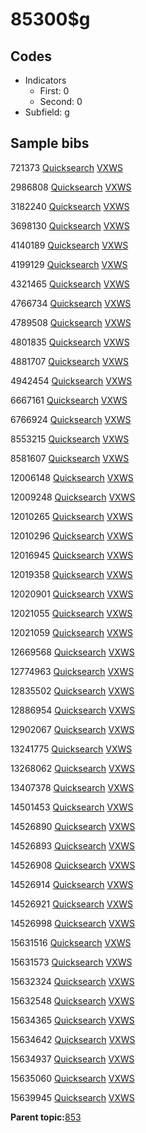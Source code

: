 # 85300$g

## Codes

-   Indicators
    -   First: 0
    -   Second: 0
-   Subfield: g

## Sample bibs

721373 [Quicksearch](https://search.library.yale.edu/catalog/721373) [VXWS](http://prodorbis.library.yale.edu:7014/vxws/GetHoldingsService?bibId=721373)

2986808 [Quicksearch](https://search.library.yale.edu/catalog/2986808) [VXWS](http://prodorbis.library.yale.edu:7014/vxws/GetHoldingsService?bibId=2986808)

3182240 [Quicksearch](https://search.library.yale.edu/catalog/3182240) [VXWS](http://prodorbis.library.yale.edu:7014/vxws/GetHoldingsService?bibId=3182240)

3698130 [Quicksearch](https://search.library.yale.edu/catalog/3698130) [VXWS](http://prodorbis.library.yale.edu:7014/vxws/GetHoldingsService?bibId=3698130)

4140189 [Quicksearch](https://search.library.yale.edu/catalog/4140189) [VXWS](http://prodorbis.library.yale.edu:7014/vxws/GetHoldingsService?bibId=4140189)

4199129 [Quicksearch](https://search.library.yale.edu/catalog/4199129) [VXWS](http://prodorbis.library.yale.edu:7014/vxws/GetHoldingsService?bibId=4199129)

4321465 [Quicksearch](https://search.library.yale.edu/catalog/4321465) [VXWS](http://prodorbis.library.yale.edu:7014/vxws/GetHoldingsService?bibId=4321465)

4766734 [Quicksearch](https://search.library.yale.edu/catalog/4766734) [VXWS](http://prodorbis.library.yale.edu:7014/vxws/GetHoldingsService?bibId=4766734)

4789508 [Quicksearch](https://search.library.yale.edu/catalog/4789508) [VXWS](http://prodorbis.library.yale.edu:7014/vxws/GetHoldingsService?bibId=4789508)

4801835 [Quicksearch](https://search.library.yale.edu/catalog/4801835) [VXWS](http://prodorbis.library.yale.edu:7014/vxws/GetHoldingsService?bibId=4801835)

4881707 [Quicksearch](https://search.library.yale.edu/catalog/4881707) [VXWS](http://prodorbis.library.yale.edu:7014/vxws/GetHoldingsService?bibId=4881707)

4942454 [Quicksearch](https://search.library.yale.edu/catalog/4942454) [VXWS](http://prodorbis.library.yale.edu:7014/vxws/GetHoldingsService?bibId=4942454)

6667161 [Quicksearch](https://search.library.yale.edu/catalog/6667161) [VXWS](http://prodorbis.library.yale.edu:7014/vxws/GetHoldingsService?bibId=6667161)

6766924 [Quicksearch](https://search.library.yale.edu/catalog/6766924) [VXWS](http://prodorbis.library.yale.edu:7014/vxws/GetHoldingsService?bibId=6766924)

8553215 [Quicksearch](https://search.library.yale.edu/catalog/8553215) [VXWS](http://prodorbis.library.yale.edu:7014/vxws/GetHoldingsService?bibId=8553215)

8581607 [Quicksearch](https://search.library.yale.edu/catalog/8581607) [VXWS](http://prodorbis.library.yale.edu:7014/vxws/GetHoldingsService?bibId=8581607)

12006148 [Quicksearch](https://search.library.yale.edu/catalog/12006148) [VXWS](http://prodorbis.library.yale.edu:7014/vxws/GetHoldingsService?bibId=12006148)

12009248 [Quicksearch](https://search.library.yale.edu/catalog/12009248) [VXWS](http://prodorbis.library.yale.edu:7014/vxws/GetHoldingsService?bibId=12009248)

12010265 [Quicksearch](https://search.library.yale.edu/catalog/12010265) [VXWS](http://prodorbis.library.yale.edu:7014/vxws/GetHoldingsService?bibId=12010265)

12010296 [Quicksearch](https://search.library.yale.edu/catalog/12010296) [VXWS](http://prodorbis.library.yale.edu:7014/vxws/GetHoldingsService?bibId=12010296)

12016945 [Quicksearch](https://search.library.yale.edu/catalog/12016945) [VXWS](http://prodorbis.library.yale.edu:7014/vxws/GetHoldingsService?bibId=12016945)

12019358 [Quicksearch](https://search.library.yale.edu/catalog/12019358) [VXWS](http://prodorbis.library.yale.edu:7014/vxws/GetHoldingsService?bibId=12019358)

12020901 [Quicksearch](https://search.library.yale.edu/catalog/12020901) [VXWS](http://prodorbis.library.yale.edu:7014/vxws/GetHoldingsService?bibId=12020901)

12021055 [Quicksearch](https://search.library.yale.edu/catalog/12021055) [VXWS](http://prodorbis.library.yale.edu:7014/vxws/GetHoldingsService?bibId=12021055)

12021059 [Quicksearch](https://search.library.yale.edu/catalog/12021059) [VXWS](http://prodorbis.library.yale.edu:7014/vxws/GetHoldingsService?bibId=12021059)

12669568 [Quicksearch](https://search.library.yale.edu/catalog/12669568) [VXWS](http://prodorbis.library.yale.edu:7014/vxws/GetHoldingsService?bibId=12669568)

12774963 [Quicksearch](https://search.library.yale.edu/catalog/12774963) [VXWS](http://prodorbis.library.yale.edu:7014/vxws/GetHoldingsService?bibId=12774963)

12835502 [Quicksearch](https://search.library.yale.edu/catalog/12835502) [VXWS](http://prodorbis.library.yale.edu:7014/vxws/GetHoldingsService?bibId=12835502)

12886954 [Quicksearch](https://search.library.yale.edu/catalog/12886954) [VXWS](http://prodorbis.library.yale.edu:7014/vxws/GetHoldingsService?bibId=12886954)

12902067 [Quicksearch](https://search.library.yale.edu/catalog/12902067) [VXWS](http://prodorbis.library.yale.edu:7014/vxws/GetHoldingsService?bibId=12902067)

13241775 [Quicksearch](https://search.library.yale.edu/catalog/13241775) [VXWS](http://prodorbis.library.yale.edu:7014/vxws/GetHoldingsService?bibId=13241775)

13268062 [Quicksearch](https://search.library.yale.edu/catalog/13268062) [VXWS](http://prodorbis.library.yale.edu:7014/vxws/GetHoldingsService?bibId=13268062)

13407378 [Quicksearch](https://search.library.yale.edu/catalog/13407378) [VXWS](http://prodorbis.library.yale.edu:7014/vxws/GetHoldingsService?bibId=13407378)

14501453 [Quicksearch](https://search.library.yale.edu/catalog/14501453) [VXWS](http://prodorbis.library.yale.edu:7014/vxws/GetHoldingsService?bibId=14501453)

14526890 [Quicksearch](https://search.library.yale.edu/catalog/14526890) [VXWS](http://prodorbis.library.yale.edu:7014/vxws/GetHoldingsService?bibId=14526890)

14526893 [Quicksearch](https://search.library.yale.edu/catalog/14526893) [VXWS](http://prodorbis.library.yale.edu:7014/vxws/GetHoldingsService?bibId=14526893)

14526908 [Quicksearch](https://search.library.yale.edu/catalog/14526908) [VXWS](http://prodorbis.library.yale.edu:7014/vxws/GetHoldingsService?bibId=14526908)

14526914 [Quicksearch](https://search.library.yale.edu/catalog/14526914) [VXWS](http://prodorbis.library.yale.edu:7014/vxws/GetHoldingsService?bibId=14526914)

14526921 [Quicksearch](https://search.library.yale.edu/catalog/14526921) [VXWS](http://prodorbis.library.yale.edu:7014/vxws/GetHoldingsService?bibId=14526921)

14526998 [Quicksearch](https://search.library.yale.edu/catalog/14526998) [VXWS](http://prodorbis.library.yale.edu:7014/vxws/GetHoldingsService?bibId=14526998)

15631516 [Quicksearch](https://search.library.yale.edu/catalog/15631516) [VXWS](http://prodorbis.library.yale.edu:7014/vxws/GetHoldingsService?bibId=15631516)

15631573 [Quicksearch](https://search.library.yale.edu/catalog/15631573) [VXWS](http://prodorbis.library.yale.edu:7014/vxws/GetHoldingsService?bibId=15631573)

15632324 [Quicksearch](https://search.library.yale.edu/catalog/15632324) [VXWS](http://prodorbis.library.yale.edu:7014/vxws/GetHoldingsService?bibId=15632324)

15632548 [Quicksearch](https://search.library.yale.edu/catalog/15632548) [VXWS](http://prodorbis.library.yale.edu:7014/vxws/GetHoldingsService?bibId=15632548)

15634365 [Quicksearch](https://search.library.yale.edu/catalog/15634365) [VXWS](http://prodorbis.library.yale.edu:7014/vxws/GetHoldingsService?bibId=15634365)

15634642 [Quicksearch](https://search.library.yale.edu/catalog/15634642) [VXWS](http://prodorbis.library.yale.edu:7014/vxws/GetHoldingsService?bibId=15634642)

15634937 [Quicksearch](https://search.library.yale.edu/catalog/15634937) [VXWS](http://prodorbis.library.yale.edu:7014/vxws/GetHoldingsService?bibId=15634937)

15635060 [Quicksearch](https://search.library.yale.edu/catalog/15635060) [VXWS](http://prodorbis.library.yale.edu:7014/vxws/GetHoldingsService?bibId=15635060)

15639945 [Quicksearch](https://search.library.yale.edu/catalog/15639945) [VXWS](http://prodorbis.library.yale.edu:7014/vxws/GetHoldingsService?bibId=15639945)

**Parent topic:**[853](../../tags/853/853.md)

